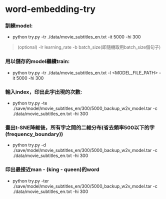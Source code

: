 # word-embedding-try
### 訓練model:
* python try.py -tr ./data/movie_subtitles_en.txt -it 5000 -hi 300
> (optional) -lr learning_rate -b batch_size(即隨機取用batch_size個句子)
### 用以儲存的model繼續train:
* python try.py -tr ./data/movie_subtitles_en.txt -l <MODEL_FILE_PATH> -it 5000 -hi 300
### 輸入index，印出此字出現的次數:
* python try.py -te ./save/model/movie_subtitles_en/300/5000_backup_w2v_model.tar -c ./data/movie_subtitles_en.txt -hi 300

### 畫出t-SNE降維後，所有字之間的二維分布(省去頻率500以下的字(frequency_boundary))
* python try.py -d ./save/model/movie_subtitles_en/300/5000_backup_w2v_model.tar -c ./data/movie_subtitles_en.txt -hi 300

### 印出最接近man - (king - queen)的word
* python try.py -ter ./save/model/movie_subtitles_en/300/5000_backup_w2v_model.tar -c ./data/movie_subtitles_en.txt -hi 300
